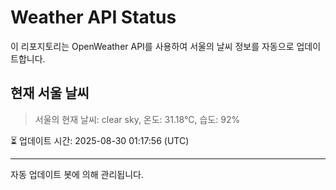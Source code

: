 
# Weather API Status

이 리포지토리는 OpenWeather API를 사용하여 서울의 날씨 정보를 자동으로 업데이트합니다.

## 현재 서울 날씨
> 서울의 현재 날씨: clear sky, 온도: 31.18°C, 습도: 92%

⏳ 업데이트 시간: 2025-08-30 01:17:56 (UTC)

---
자동 업데이트 봇에 의해 관리됩니다.
